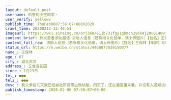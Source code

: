 ```yaml
---
layout: default_post
username: 机智的小王同学丶
user_verify: yellowv
publish_time: ThuFeb0607:56:07+08002020
crawl_time: 20200212-12:40:51
imageurl: https://wx1.sinaimg.cn/orj360/611b731fgy1gbmcn2y6h4j20u0140wjl.jpg,https://wx1.sinaimg.cn/orj360/611b731fgy1gbmcn3i24jj20u0140tdm.jpg,https://wx1.sinaimg.cn/orj360/611b731fgy1gbmcn4118mj20po1hcjv7.jpg
content_brief: 肺炎患者求助超话 求助人信息（若有相关化验单，请上传图片）【姓名】王保林【年龄】67【所在城市】湖北武汉【所在小区、社区】玉龙岛花园【患病时间】1月23日【联系方式】●●●【其他紧急联系人】●●●【病情描述】我父亲前几天就已经被社区说带去做核酸，四天了，还在酒店里 ...全文
content_full_raw: 求助人信息（若有相关化验单，请上传图片）【姓名】王保林【年龄】67【所在城市】湖北武汉【所在小区、社区】玉龙岛花园【患病时间】1月23日【联系方式】●●●【其他紧急联系人】●●●【病情描述】我父亲前几天就已经被社区说带去做核酸，四天了，还在酒店里呆着，并没有人通知核酸结果和安排住院，我做过核酸，当天就出结果，不知道出于什么社区要隐瞒这个结果。我父亲已经67岁高龄，加起来已经发烧了14天，现在在酒店还在烧38度，我不知道像这样下去他还能撑多久，求求好心人帮帮我们吧！🙏武汉
status_url: https://m.weibo.cn/status/4468877839150077
name_: 王保林
age_: 67
city_: 湖北武汉
address_: 玉龙岛花园
since_: 1月23日
tel_: ●●●
tel2_: ●●●
desc_: 我父亲前几天就已经被社区说带去做核酸，四天了，还在酒店里呆着，并没有人通知核酸结果和安排住院，我做过核酸，当天就出结果，不知道出于什么社区要隐瞒这个结果。我父亲已经67岁高龄，加起来已经发烧了14天，现在在酒店还在烧38度，我不知道像这样下去他还能撑多久，求求好心人帮帮我们吧！🙏武汉
publish_timestamp: 2020-02-06 07:56:07+08:00
---
```

